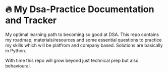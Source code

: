 # 🔥 My Dsa-Practice Documentation and Tracker
My optimal learning path to becoming so good at DSA. This repo contains my roadmap, materials/resources and some essential questions to practice my skills which will be platfrom and company based. Solutions are basically in Python.

With time this repo will grow beyond just technical prep but also behavioural.